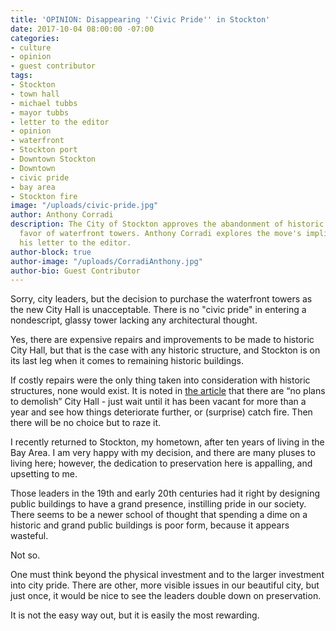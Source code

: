 ```yaml
---
title: 'OPINION: Disappearing ''Civic Pride'' in Stockton'
date: 2017-10-04 08:00:00 -07:00
categories:
- culture
- opinion
- guest contributor
tags:
- Stockton
- town hall
- michael tubbs
- mayor tubbs
- letter to the editor
- opinion
- waterfront
- Stockton port
- Downtown Stockton
- Downtown
- civic pride
- bay area
- Stockton fire
image: "/uploads/civic-pride.jpg"
author: Anthony Corradi
description: The City of Stockton approves the abandonment of historic City Hall in
  favor of waterfront towers. Anthony Corradi explores the move's implications in
  his letter to the editor.
author-block: true
author-image: "/uploads/CorradiAnthony.jpg"
author-bio: Guest Contributor
---
```


Sorry, city leaders, but the decision to purchase the waterfront towers as the new City Hall is unacceptable. There is no "civic pride" in entering a nondescript, glassy tower lacking any architectural thought. 

Yes, there are expensive repairs and improvements to be made to historic City Hall, but that is the case with any historic structure, and Stockton is on its last leg when it comes to remaining historic buildings. 

If costly repairs were the only thing taken into consideration with historic structures, none would exist. It is noted in [the article](http://www.recordnet.com/news/20170919/council-approves-waterfront-city-hall/1) that there are “no plans to demolish” City Hall - just wait until it has been vacant for more than a year and see how things deteriorate further, or (surprise) catch fire. Then there will be no choice but to raze it. 

I recently returned to Stockton, my hometown, after ten years of living in the Bay Area. I am very happy with my decision, and there are many pluses to living here; however, the dedication to preservation here is appalling, and upsetting to me. 

Those leaders in the 19th and early 20th centuries had it right by designing public buildings to have a grand presence, instilling pride in our society. There seems to be a newer school of thought that spending a dime on a historic and grand public buildings is poor form, because it appears wasteful.

Not so. 

One must think beyond the physical investment and to the larger investment into city pride. There are other, more visible issues in our beautiful city, but just once, it would be nice to see the leaders double down on preservation. 

It is not the easy way out, but it is easily the most rewarding.
